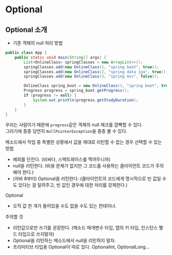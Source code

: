 # Optional

## Optional 소개

- 기존 객체의 null 처리 방법
```java
public class App {
    public static void main(String[] args) {
        List<OnlineClass> springClasses = new ArrayList<>();
        springClasses.add(new OnlineClass(1, "spring boot", true));
        springClasses.add(new OnlineClass(2, "spring data jpa", true));
        springClasses.add(new OnlineClass(3, "spring mvc", false));

        OnlineClass spring_boot = new OnlineClass(1, "spring boot", true);
        Progress progress = spring_boot.getProgress();
        if (progress != null) {
            System.out.println(progress.getStudyDuration);
        }
    }
}
```
우리는 사람이기 때문에 `progress`같은 객체의 null 체크를 깜빡할 수 있다. <br>
그러기에 종종 당연히 `NullPointerException`을 종종 볼 수 있다.<br>

메소드에서 작업 중 특별한 상황에서 값을 제대로 리턴할 수 없는 경우 선택할 수 있는 방법
- 예외를 던진다. (비싸다, 스택트레이스를 찍어두니까)
- null을 리턴한다. (비용 문제가 없지만 그 코드를 사용하는 클라이언트 코드가 주의해야 한다.)
- (자바 8부터) Optional을 리턴한다. (클라이언트의 코드에게 명시적으로 빈 값일 수도 있다는 걸
  알려주고, 빈 값인 경우에 대한 처리를 강제한다.)

Optional
 - 오직 값 한 개가 들어있을 수도 없을 수도 있는 컨테이너.

주의할 것
- 리턴값으로만 쓰기를 권장한다. (메소드 매개변수 타입, 맵의 키 타입, 인스턴스 펠드 타입으로 쓰지말자)
- Optional을 리턴하는 메소드에서 null을 리턴하지 말자.
- 프리미티브 타입용 Optional이 따로 있다. OptionalInt, OptionalLong...
